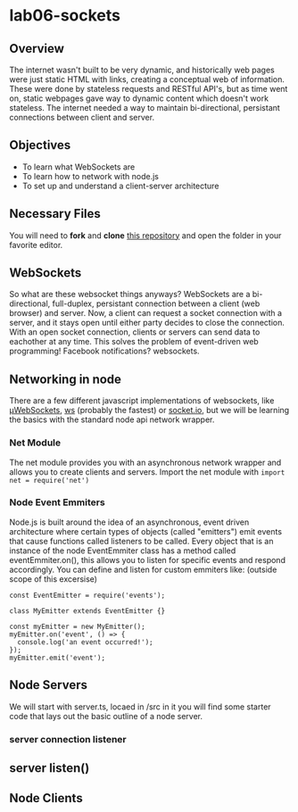 # lab06-sockets

## Overview
The internet wasn't built to be very dynamic, and historically web pages were just static HTML with links, creating a conceptual web of information. These were done by stateless requests and RESTful API's, but as time went on, static webpages gave way to dynamic content which doesn't work stateless. The internet needed a way to maintain bi-directional, persistant connections between client and server.

## Objectives
* To learn what WebSockets are
* To learn how to network with node.js
* To set up and understand a client-server architecture

## Necessary Files
You will need to **fork** and **clone** [this repository](https://github.com/info498e-w17/lab06-sockets) and open the folder in your favorite editor.

## WebSockets
So what are these websocket things anyways?
WebSockets are a bi-directional, full-duplex, persistant connection between a client (web browser) and server. Now, a client can request a socket connection with a server, and it stays open until either party decides to close the connection. With an open socket connection, clients or servers can send data to eachother at any time. This solves the problem of event-driven web programming! Facebook notifications? websockets.

## Networking in node
There are a few different javascript implementations of websockets, like [µWebSockets](https://github.com/uWebSockets/uWebSockets), [ws](https://github.com/websockets/ws) (probably the fastest) or [socket.io](https://github.com/socketio/socket.io), but we will be learning the basics with the standard node api network wrapper.

### Net Module
The net module provides you with an asynchronous network wrapper and allows you to create clients and servers.
Import the net module with `import net = require('net')`

### Node Event Emmiters
Node.js is built around the idea of an asynchronous, event driven architecture where certain types of objects (called "emitters") emit events that cause functions called listeners to be called. Every object that is an instance of the node EventEmmiter class has a method called eventEmmiter.on(), this allows you to listen for specific events and respond accordingly.
You can define and listen for custom emmiters like: (outside scope of this excersise)
```
const EventEmitter = require('events');

class MyEmitter extends EventEmitter {}

const myEmitter = new MyEmitter();
myEmitter.on('event', () => {
  console.log('an event occurred!');
});
myEmitter.emit('event');

```

## Node Servers
We will start with server.ts, locaed in /src in it you will find some starter code that lays out the basic outline of a node server.

### server connection listener

## server listen()

## Node Clients

